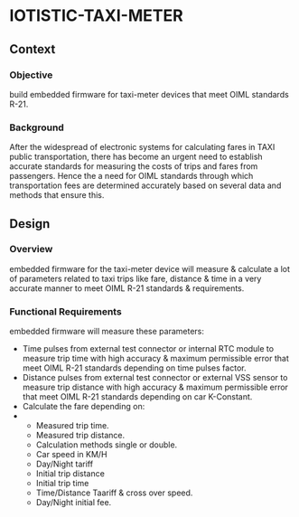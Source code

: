 # IOTISTIC-TAXI-METER
## Context

### Objective
build embedded firmware for taxi-meter devices that meet OIML standards R-21.

### Background
After the widespread of electronic systems for calculating fares in TAXI public transportation, there has become an urgent need to establish accurate standards for measuring the costs of trips and fares from passengers. Hence the a need for OIML standards through which transportation fees are determined accurately based on several data and methods that ensure this.

## Design
### Overview
embedded firmware for the taxi-meter device will measure & calculate a lot of parameters related to taxi trips like fare, distance & time in a very accurate manner to meet OIML R-21 standards & requirements.

### Functional Requirements
embedded firmware will measure these parameters:
+ Time pulses from external test connector or internal RTC module to measure trip time with high accuracy & maximum permissible error that meet OIML R-21 standards depending on time pulses factor.
+ Distance pulses from external test connector or external VSS sensor to measure trip distance with high accuracy & maximum permissible error that meet OIML R-21 standards depending on car K-Constant.
+ Calculate the fare depending on:
+ + Measured trip time.
  + Measured trip distance.
  + Calculation methods single or double.
  + Car speed in KM/H
  + Day/Night tariff
  + Initial trip distance
  + Initial trip time
  + Time/Distance Taariff & cross over speed.
  + Day/Night initial fee.


